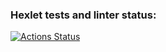 ### Hexlet tests and linter status:
[![Actions Status](https://github.com/DaniilMolchanov666/java-project-71/workflows/hexlet-check/badge.svg)](https://github.com/DaniilMolchanov666/java-project-71/actions)